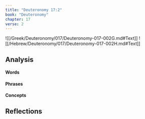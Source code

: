 ```yaml
---
title: "Deuteronomy 17:2"
book: "Deuteronomy"
chapter: 17
verse: 2
---
```

![[/Greek/Deuteronomy/017/Deuteronomy-017-002G.md#Text]]
![[/Hebrew/Deuteronomy/017/Deuteronomy-017-002H.md#Text]]

## Analysis

#### Words

#### Phrases

#### Concepts

## Reflections
